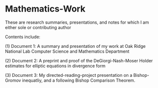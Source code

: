 # Mathematics-Work
These are research summaries, presentations, and notes for which I am either sole or contributing author 

Contents include: 

(1) Document 1: A summary and presentation of my work at Oak Ridge National Lab Computer Science and Mathematics Department

(2) Document 2: A preprint and proof of the DeGiorgi-Nash-Moser Holder estimates for elliptic equations in divergence form

(3) Document 3: My directed-reading-project presentation on a Bishop-Gromov inequatliy, and a following Bishop Comparison Theorem. 




